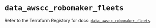 # `data_awscc_robomaker_fleets`

Refer to the Terraform Registory for docs: [`data_awscc_robomaker_fleets`](https://registry.terraform.io/providers/hashicorp/awscc/0.70.0/docs/data-sources/robomaker_fleets).
